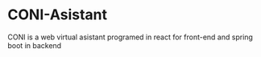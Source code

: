 # CONI-Asistant
CONI is a web virtual asistant programed in react for front-end and spring boot in backend
